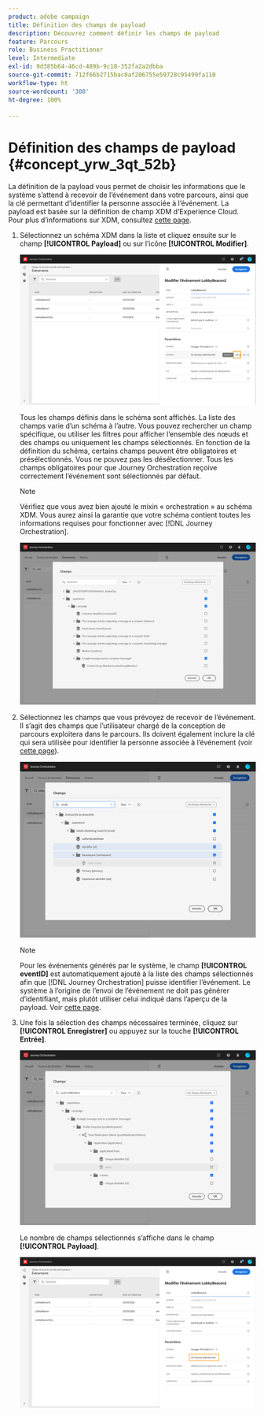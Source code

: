 ```yaml
---
product: adobe campaign
title: Définition des champs de payload
description: Découvrez comment définir les champs de payload
feature: Parcours
role: Business Practitioner
level: Intermediate
exl-id: 9d385b64-46cd-489b-9c18-352fa2a2dbba
source-git-commit: 712f66b2715bac0af206755e59728c95499fa110
workflow-type: ht
source-wordcount: '308'
ht-degree: 100%

---
```


# Définition des champs de payload {#concept_yrw_3qt_52b}

La définition de la payload vous permet de choisir les informations que le système s’attend à recevoir de l’événement dans votre parcours, ainsi que la clé permettant d’identifier la personne associée à l’événement. La payload est basée sur la définition de champ XDM d’Experience Cloud. Pour plus d’informations sur XDM, consultez [cette page](https://docs.adobe.com/content/help/fr-FR/experience-platform/xdm/home.html).

1. Sélectionnez un schéma XDM dans la liste et cliquez ensuite sur le champ **[!UICONTROL Payload]** ou sur l’icône **[!UICONTROL Modifier]**.

   ![](../assets/journey8.png)

   Tous les champs définis dans le schéma sont affichés. La liste des champs varie d’un schéma à l’autre. Vous pouvez rechercher un champ spécifique, ou utiliser les filtres pour afficher l’ensemble des nœuds et des champs ou uniquement les champs sélectionnés. En fonction de la définition du schéma, certains champs peuvent être obligatoires et présélectionnés. Vous ne pouvez pas les désélectionner. Tous les champs obligatoires pour que Journey Orchestration reçoive correctement l’événement sont sélectionnés par défaut.

   >[!NOTE]
   >
   >Vérifiez que vous avez bien ajouté le mixin « orchestration » au schéma XDM. Vous aurez ainsi la garantie que votre schéma contient toutes les informations requises pour fonctionner avec [!DNL Journey Orchestration].

   ![](../assets/journey9.png)

1. Sélectionnez les champs que vous prévoyez de recevoir de l’événement. Il s’agit des champs que l’utilisateur chargé de la conception de parcours exploitera dans le parcours. Ils doivent également inclure la clé qui sera utilisée pour identifier la personne associée à l’événement (voir [cette page](../event/defining-the-event-key.md)).

   ![](../assets/journey10.png)

   >[!NOTE]
   >
   >Pour les événements générés par le système, le champ **[!UICONTROL eventID]** est automatiquement ajouté à la liste des champs sélectionnés afin que [!DNL Journey Orchestration] puisse identifier l’événement. Le système à l’origine de l’envoi de l’événement ne doit pas générer d’identifiant, mais plutôt utiliser celui indiqué dans l’aperçu de la payload. Voir [cette page](../event/previewing-the-payload.md).

1. Une fois la sélection des champs nécessaires terminée, cliquez sur **[!UICONTROL Enregistrer]** ou appuyez sur la touche **[!UICONTROL Entrée]**.

   ![](../assets/journey11.png)

   Le nombre de champs sélectionnés s’affiche dans le champ **[!UICONTROL Payload]**.

   ![](../assets/journey12.png)
